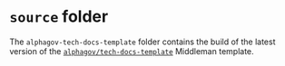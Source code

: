 # `source` folder

The `alphagov-tech-docs-template` folder contains the build of the latest version of the
[`alphagov/tech-docs-template`][tech-docs-template] Middleman template.

[tech-docs-template]: https://github.com/alphagov/tech-docs-template
